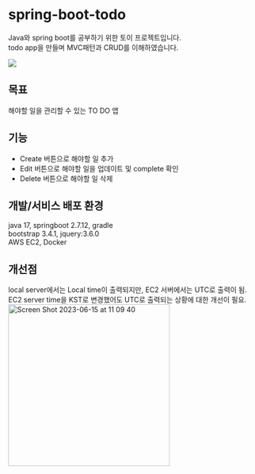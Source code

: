 # spring-boot-todo


Java와 spring boot를 공부하기 위한 토이 프로젝트입니다. <br>
todo app을 만들며 MVC패턴과 CRUD를 이해하였습니다.

![](https://velog.velcdn.com/images/iankimdev/post/23fa0240-d392-471d-931c-e7dc34f6affa/image.png)



## 목표
해야할 일을 관리할 수 있는 TO DO 앱

## 기능

- Create 버튼으로 해야할 일 추가 <br>
- Edit 버튼으로 해야할 일을 업데이트 및 complete 확인 <br>
- Delete 버튼으로 해야할 일 삭제 <br>

## 개발/서비스 배포 환경 

java 17, springboot 2.7.12, gradle <br>
bootstrap 3.4.1, jquery:3.6.0 <br>
AWS EC2, Docker<br>


## 개선점
local server에서는 Local time이 출력되지만, EC2 서버에서는 UTC로 출력이 됨. <br>
EC2 server time을 KST로 변경했어도 UTC로 출력되는 상황에 대한 개선이 필요.  <br>
<img width="326" alt="Screen Shot 2023-06-15 at 11 09 40" src="https://github.com/iankimdev/spring-boot-todo/assets/120093816/805e56ff-b388-449c-9695-f0a66b10468a">

